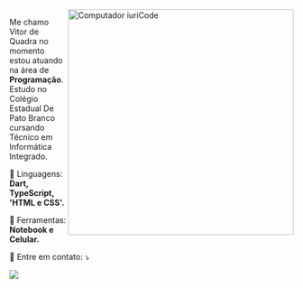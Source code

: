 <img src="https://raw.githubusercontent.com/MicaelliMedeiros/micaellimedeiros/master/image/computer-illustration.png" min-width="400px" max-width="400px" width="400px" align="right" alt="Computador iuriCode">

<p align="left"> 
  Me chamo Vitor de Quadra no momento estou atuando na área de <strong>Programação</strong>.<br>
  Estudo no Colégio Estadual De Pato Branco cursando Técnico em Informática Integrado.
</p>

<p align="left">
  🦄 Linguagens: <strong>Dart, TypeScript, 'HTML e CSS'.</strong>
</p>

<p align="left">
  💼 Ferramentas: <strong>Notebook e Celular.</strong>
</p>

<p align="left">
  💌 Entre em contato: ⤵️
</p>

  <a href="https://www.instagram.com/vitor_quadra__/" alt="Instagram">
  <img src="https://img.shields.io/badge/-Instagram-CF001C?style=flat-square&labelColor=CF001C&logo=instagram&logoColor=white"/></a>
</p>    
<!---
VitorDeQuadra/VitorDeQuadra is a ✨ special ✨ repository because its `README.md` (this file) appears on your GitHub profile.
You can click the Preview link to take a look at your changes.
--->
